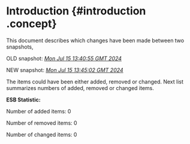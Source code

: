 # Introduction {#introduction .concept}

This document describes which changes have been made between two snapshots,

OLD snapshot: *[Mon Jul 15 13:40:55 GMT 2024](../../1721050855989/html/index.md)*

NEW snapshot: *[Mon Jul 15 13:45:02 GMT 2024](../../1721051102147/html/index.md)*

The items could have been either added, removed or changed. Next list summarizes numbers of added, removed or changed items.

**ESB Statistic:**

Number of added items: 0

Number of removed items: 0

Number of changed items: 0

